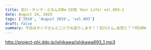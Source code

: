 ```yaml
---
title: 石川・ホンマ・ぶるんのBe-SIDE Your Life! vol.693-1
date: August 24, 2019
tags: ['2019', 'August 2019', 'vol.693']
draft: false
summary: 今日はホンマさんと二人でお送りします！！石川さん…女性と？？MIURA
---
```


http://project-phi.ddo.jp/ishikawa/ishikawa693_1.mp3